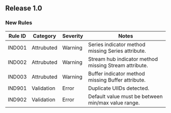 ## Release 1.0

### New Rules

Rule ID | Category | Severity | Notes
--------|----------|----------|-------
IND001 | Attrubuted | Warning | Series indicator method missing Series attribute.
IND002 | Attrubuted | Warning | Stream hub indicator method missing Stream attribute.
IND003 | Attrubuted | Warning | Buffer indicator method missing Buffer attribute.
IND901 | Validation | Error | Duplicate UIIDs detected.
IND902 | Validation | Error | Default value must be between min/max value range.
